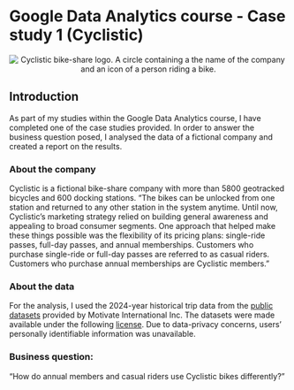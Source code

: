 # Google Data Analytics course - Case study 1 (Cyclistic)
<div align="center">
 <picture>
  <source media="(prefers-color-scheme: dark)" srcset="https://github.com/user-attachments/assets/9bb3c33a-0410-40a1-9c46-f3b34e07eafd">
  <source media="(prefers-color-scheme: light)" srcset="https://github.com/user-attachments/assets/9bb3c33a-0410-40a1-9c46-f3b34e07eafd">
  <img alt="Cyclistic bike-share logo. A circle containing a the name of the company and an icon of a person riding a bike." src="https://github.com/user-attachments/assets/9bb3c33a-0410-40a1-9c46-f3b34e07eafd">
 </picture>
</div>

## Introduction
As part of my studies within the Google Data Analytics course, I have completed one of the case studies provided. In order to answer the business question posed, I analysed the data of a fictional company and created a report on the results.

### About the company
Cyclistic is a fictional bike-share company with more than 5800 geotracked bicycles and 600 docking stations. “The bikes can be unlocked from one station and returned to any other station in the system anytime. Until now, Cyclistic’s marketing strategy relied on building general awareness and appealing to broad consumer segments. One approach that helped make these things possible was the flexibility of its pricing plans: single-ride passes, full-day passes, and annual memberships. Customers who purchase single-ride or full-day passes are referred to as casual riders. Customers who purchase annual memberships are Cyclistic members.”

### About the data
For the analysis, I used the 2024-year historical trip data from the [public datasets](https://divvy-tripdata.s3.amazonaws.com/index.html) provided by Motivate International Inc. The datasets were made available under the following [license](https://www.divvybikes.com/data-license-agreement). Due to data-privacy concerns, users’ personally identifiable information was unavailable.

### Business question: 
“How do annual members and casual riders use Cyclistic bikes differently?”

